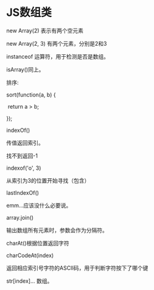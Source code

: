 # JS数组类

new Array(2) 表示有两个空元素

new Array(2, 3) 有两个元素，分别是2和3



instanceof 运算符，用于检测是否是数组。

isArray()同上。



排序:

sort(function(a, b) {

​	return a > b;

});



indexOf()

传值返回索引。

找不到返回-1

indexof('o', 3)

从索引为3的位置开始寻找（包含）



lastIndexOf()



emm...应该没什么必要说。



array.join()

输出数组所有元素时，参数会作为分隔符。



charAt()根据位置返回字符

charCodeAt(index)

返回相应索引号字符的ASCII码，用于判断字符按下了哪个键

str[index]... 数组。



